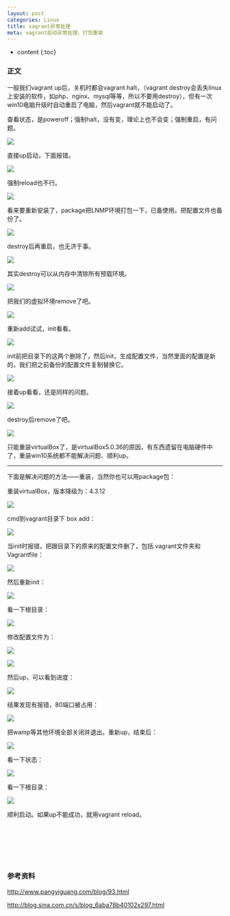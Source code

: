```yaml
---
layout: post
categories: Linux
title: vagrant异常处理
meta: vagrant启动异常处理，打包重装
---
```

* content
{:toc}

### 正文

一般我们vagrant up后，关机时都会vagrant halt，（vagrant destroy会丢失linux上安装的软件，如php、nginx、mysql等等，所以不要用destroy），但有一次win10电脑升级时自动重启了电脑，然后vagrant就不能启动了。

查看状态，是poweroff；强制halt，没有变，理论上也不会变；强制重启，有问题。

![](http://s7.sinaimg.cn/mw690/001XbchKzy7gWh05FpY26&690)

直接up启动，下面报错。

![](http://s15.sinaimg.cn/mw690/001XbchKzy7gWh27giaee&690)

强制reload也不行。

![](http://s7.sinaimg.cn/mw690/001XbchKzy7gWh45NUGf6&690)

看来要重新安装了，package把LNMP环境打包一下，已备使用。把配置文件也备份了。

![](http://s10.sinaimg.cn/mw690/001XbchKzy7gWh5CNjH09&690)

destroy后再重启，也无济于事。

![](http://s11.sinaimg.cn/mw690/001XbchKzy7gWh5H5Lcda&690)

其实destroy可以从内存中清除所有预载环境。

![](http://s8.sinaimg.cn/mw690/001XbchKzy7gWh60Vx5a7&690)

把我们的虚拟环境remove了吧。

![](http://s1.sinaimg.cn/mw690/001XbchKzy7gWh5KwtW00&690)

重新add试试，init看看。

![](http://s10.sinaimg.cn/mw690/001XbchKzy7gWh7yQg979&690)

init前把目录下的这两个删除了，然后init，生成配置文件，当然里面的配置是新的，我们把之前备份的配置文件复制替换它。

![](http://s15.sinaimg.cn/mw690/001XbchKzy7gWhQSrGCae&690)

接着up看看，还是同样的问题。

![](http://s8.sinaimg.cn/mw690/001XbchKzy7gWh7CJpB87&690)

destroy后remove了吧。

![](http://s14.sinaimg.cn/mw690/001XbchKzy7gWi6X4ux3d&690)

 只能重装virtualBox了，是virtualBox5.0.36的原因，有东西遗留在电脑硬件中了，重装win10系统都不能解决问题、顺利up。

---

下面是解决问题的方法——重装，当然你也可以用package包：

重装virtualBox，版本降级为：4.3.12

![](http://s4.sinaimg.cn/mw690/001XbchKzy7hlA4LRoDd3&690)

cmd到vagrant目录下 box add：

![](http://s15.sinaimg.cn/mw690/001XbchKzy7hlA6N9Yqde&690)

当init时报错，把跟目录下的原来的配置文件删了，包括.vagrant文件夹和Vagrantfile：

![](http://s1.sinaimg.cn/mw690/001XbchKzy7hlAfi0q4f0&690)

然后重新init：

![](http://s9.sinaimg.cn/orignal/001XbchKzy7hlAspEiQ68&690)

看一下根目录：

![](http://s8.sinaimg.cn/mw690/001XbchKzy7hlAfPnzF97&690)

修改配置文件为：

![](http://s8.sinaimg.cn/mw690/001XbchKzy7hlAgnilhf7&690)

![](http://s4.sinaimg.cn/mw690/001XbchKzy7hlAgQ0Ond3&690)

然后up，可以看到进度：

![](http://s10.sinaimg.cn/mw690/001XbchKzy7hlAhhOxXc9&690)

结果发现有报错，80端口被占用：

![](http://s1.sinaimg.cn/mw690/001XbchKzy7hlAxyGOs20&690)

把wamp等其他环境全部关闭并退出。重新up，结束后：

![](http://s15.sinaimg.cn/mw690/001XbchKzy7hlAF2r7wfe&690)

看一下状态：

![](http://s7.sinaimg.cn/mw690/001XbchKzy7hlAHh67436&690)

看一下根目录：

![](http://s14.sinaimg.cn/mw690/001XbchKzy7hlAQQSWpdd&690)

顺利启动。如果up不能成功，就用vagrant reload。



<br/><br/><br/><br/><br/>
### 参考资料 

<http://www.pangyiguang.com/blog/93.html>

<http://blog.sina.com.cn/s/blog_6aba78b40102x297.html>



